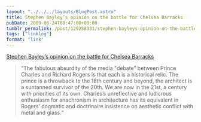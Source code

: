 ```yaml
---
layout: "../../../layouts/BlogPost.astro"
title: Stephen Bayley’s opinion on the battle for Chelsea Barracks
pubDate: 2009-06-24T08:47:00+00:00
tumblr_permalink: /post/129258331/stephen-bayleys-opinion-on-the-battle-for-chelsea
tags: ["linklog"]
format: "link"
---
```


[Stephen Bayley&#8217;s opinion on the battle for Chelsea Barracks][1]

> &ldquo;The fabulous absurdity of the media "debate&rdquo; between Prince Charles and Richard Rogers is that each is a historical relic. The prince is a throwback to the 18th century and beyond, the architect is a suntanned survivor of the 20th. We are now in the 21st, a century with priorities of its own. Charles&rsquo;s unreflective and ludicrous enthusiasm for anachronism in architecture has its equivalent in Rogers&rsquo; dogmatic and doctrinaire insistence on aesthetic conflict with metal and glass.&ldquo;

[1]: https://www.theguardian.com/artanddesign/2009/jun/21/stephen-bayley-chelsea-barracks
